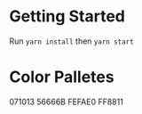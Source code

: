 # Getting Started

Run `yarn install` then `yarn start`

# Color Palletes

071013
56666B
FEFAE0
FF8811
